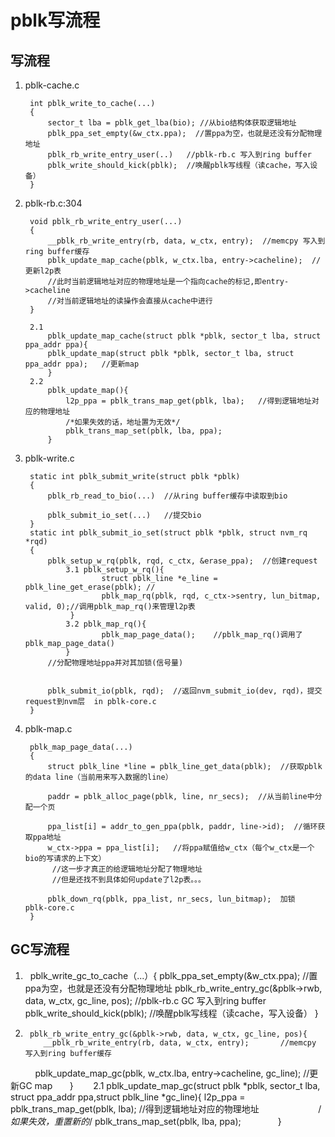 # pblk写流程
## 写流程

1. pblk-cache.c

        int pblk_write_to_cache(...)
        {
            sector_t lba = pblk_get_lba(bio); //从bio结构体获取逻辑地址
            pblk_ppa_set_empty(&w_ctx.ppa);  //置ppa为空，也就是还没有分配物理地址
            pblk_rb_write_entry_user(..)   //pblk-rb.c 写入到ring buffer
            pblk_write_should_kick(pblk);  //唤醒pblk写线程（读cache，写入设备）
        }

2. pblk-rb.c:304

        void pblk_rb_write_entry_user(...)
        {
            __pblk_rb_write_entry(rb, data, w_ctx, entry);  //memcpy 写入到ring buffer缓存
            pblk_update_map_cache(pblk, w_ctx.lba, entry->cacheline);  //更新l2p表
            //此时当前逻辑地址对应的物理地址是一个指向cache的标记,即entry->cacheline
            //对当前逻辑地址的读操作会直接从cache中进行
        }
                
        2.1
            pblk_update_map_cache(struct pblk *pblk, sector_t lba, struct ppa_addr ppa){
            pblk_update_map(struct pblk *pblk, sector_t lba, struct ppa_addr ppa);   //更新map
            }
        2.2
            pblk_update_map(){
                l2p_ppa = pblk_trans_map_get(pblk, lba);   //得到逻辑地址对应的物理地址
                /*如果失效的话，地址置为无效*/
                pblk_trans_map_set(pblk, lba, ppa);
            }
3. pblk-write.c

        static int pblk_submit_write(struct pblk *pblk)
        {
            pblk_rb_read_to_bio(...)  //从ring buffer缓存中读取到bio

            pblk_submit_io_set(...)   //提交bio
        }
        static int pblk_submit_io_set(struct pblk *pblk, struct nvm_rq *rqd)
        {
            pblk_setup_w_rq(pblk, rqd, c_ctx, &erase_ppa);  //创建request
                3.1 pblk_setup_w_rq(){
                        struct pblk_line *e_line = pblk_line_get_erase(pblk); //
                        pblk_map_rq(pblk, rqd, c_ctx->sentry, lun_bitmap, valid, 0);//调用pblk_map_rq()来管理l2p表
                 }
                3.2 pblk_map_rq(){
                        pblk_map_page_data();    //pblk_map_rq()调用了pblk_map_page_data()
                }
            //分配物理地址ppa并对其加锁(信号量)
            
            
            pblk_submit_io(pblk, rqd);  //返回nvm_submit_io(dev, rqd)，提交request到nvm层  in pblk-core.c
        }
  

4. pblk-map.c

        pblk_map_page_data(...)
        {
            struct pblk_line *line = pblk_line_get_data(pblk);  //获取pblk的data line（当前用来写入数据的line）

            paddr = pblk_alloc_page(pblk, line, nr_secs);  //从当前line中分配一个页

            ppa_list[i] = addr_to_gen_ppa(pblk, paddr, line->id);  //循环获取ppa地址
            w_ctx->ppa = ppa_list[i];   //将ppa赋值给w_ctx（每个w_ctx是一个bio的写请求的上下文）
             //这一步才真正的给逻辑地址分配了物理地址
             //但是还找不到具体如何update了l2p表。。。

            pblk_down_rq(pblk, ppa_list, nr_secs, lun_bitmap);  加锁  pblk-core.c
        }

## GC写流程

1.      pblk_write_gc_to_cache（...）{
                 pblk_ppa_set_empty(&w_ctx.ppa);  //置ppa为空，也就是还没有分配物理地址
                 pblk_rb_write_entry_gc(&pblk->rwb, data, w_ctx, gc_line, pos);    //pblk-rb.c GC 写入到ring buffer
                 pblk_write_should_kick(pblk);  //唤醒pblk写线程（读cache，写入设备）
        }
2.      pblk_rb_write_entry_gc(&pblk->rwb, data, w_ctx, gc_line, pos){
           __pblk_rb_write_entry(rb, data, w_ctx, entry);       //memcpy 写入到ring buffer缓存
           pblk_update_map_gc(pblk, w_ctx.lba, entry->cacheline, gc_line); //更新GC map
      
      }
        2.1      pblk_update_map_gc(struct pblk *pblk, sector_t lba, struct ppa_addr ppa,struct pblk_line *gc_line){
                        l2p_ppa = pblk_trans_map_get(pblk, lba);   //得到逻辑地址对应的物理地址
                        /*如果失效，重置新的*/
                        pblk_trans_map_set(pblk, lba, ppa);
               }
      
            
                
